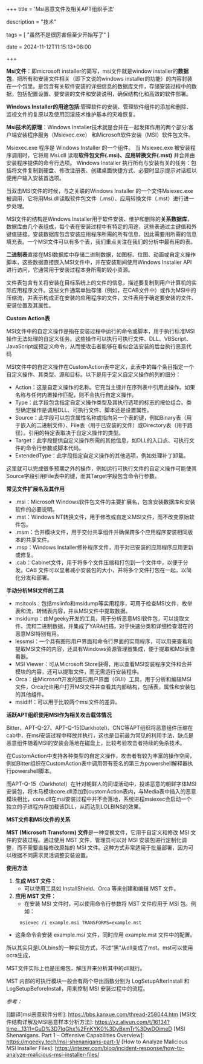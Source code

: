 +++
title = 'Msi恶意文件及相关APT组织手法'

description = "技术"

tags = [ "虽然不是很厉害但至少开始写了" ]

date = 2024-11-12T11:15:13+08:00

+++

**Msi文件**：即microsoft installer的简写，msi文件就是window installer的**数据包**，把所有和安装文件相关（即下文说的windows installer的功能）的内容封装在一个包里。是包含有关软件安装的详细信息的数据库文件，存储安装过程中的数据，包括配置设置、要安装的文件和安装说明，确保结构化和高效的软件部署。

**Windows Installer的用途包括**:管理软件的安装、管理软件组件的添加和删除、监视文件的复原以及使用回滚技术维护基本的灾难恢复。



**Msi技术的原理**：Windows Installer技术就是合并在一起发挥作用的两个部分:客户端安装程序服务（Msiexec.exe） 和Microsoft软件安装（MSI）软件包文件。

Msiexec.exe 程序是 Windows Installer 的一个组件。 当 Msiexec.exe 被安装程序调用时，它将用 Msi.dll 读取**软件包文件(.msi)、应用转换文件(.mst)** 并合并由安装程序提供的命令行选项。 Windows Installer 执行所有与安装有关的任务：包括将文件复制到硬盘、修改注册表、创建桌面快捷方式、必要时显示提示对话框以便用户输入安装首选项。

当双击MSI文件的时候，与之关联的Windows Installer 的一个文件Msiexec.exe 被调用，它将用Msi.dll读取软件包文件（.msi）、应用转换文件（.mst）进行进一步处理。



MSI文件的结构是Windows Installer用于软件安装、维护和删除的**关系数据库**，数据库由几个表组成，每个表在安装过程中有特定的用途，这些表通过主键值和外键值链接。安装数据库包含安装应用程序所需的所有信息，因此需要用所需的信息填充表。一个MSI文件可以有多个表，我们重点关注在我们的分析中最有用的表。

**二进制表**直接在MSI数据库中存储二进制数据，如图标、位图、动画或自定义操作脚本，这些数据直接嵌入MSI文件中，并在安装期间使用Windows Installer API进行访问，它通常用于安装过程本身所需的较小资源。

文件表包含有关将安装在目标系统上的文件的信息，描述要复制到用户计算机的实际应用程序文件。这些文件通常单独存储（例如，在CAB文件中）或作为MSI中的压缩流，并表示构成正在安装的应用程序的文件，文件表用于确定要安装的文件、安装位置及其属性。



**Custom Action表**

MSI文件中的自定义操作是指在安装过程中运行的命令或脚本，用于执行标准MSI操作无法处理的自定义任务。这些操作可以执行可执行文件、DLL、VBScript、JavaScript或预定义命令，从而使攻击者能够在看似合法安装的后台执行恶意代码

MSI文件中的自定义操作在CustomAction表中定义，此表中的每个条目指定一个自定义操作、其类型、源和目标。以下是用于定义自定义操作的列的细分：

- Action：这是自定义操作的名称。它充当主键并在序列表中引用此操作。如果名称与任何内置操作匹配，则不会执行自定义操作。
- Type：此字段包含指定自定义操作类型及其执行选项的标志的按位组合。类型确定操作是调用DLL、可执行文件、脚本还是设置属性。
- Source：此字段可以包含属性名称或指向另一个表的键，例如Binary表（用于嵌入的二进制文件）、File表（用于已安装的文件）或Directory表（用于路径）。引用的特定表取决于自定义操作的类型。
- Target：此字段提供自定义操作所需的其他信息，如DLL的入口点、可执行文件的命令行参数或脚本代码。
- ExtendedType：此字段指定自定义操作的其他选项，例如处理补丁卸载。

这里就可以完成很多预期之外的操作，例如运行可执行文件的自定义操作可能使其Source字段引用File表中的键，而其Target字段包含命令行参数。

**常见文件扩展名及其作用**

- .msi：Microsoft Windows软件包文件的主要扩展名，包含安装数据库和安装软件的必要说明。
- .mst：Windows NT转换文件，用于修改或自定义MSI文件，而不改变原始软件包。
- .msm：合并模块文件，用于交付共享组件并确保跨多个应用程序安装相同版本的共享文件。
- .msp：Windows Installer修补程序文件，用于对已安装的应用程序应用更新或修复。
- .cab：Cabinet文件，用于将多个文件压缩和打包到一个文件中，以便于分发。CAB 文件可以显著减小安装包的大小，并将多个文件打包在一起，以简化分发和部署。

**手动分析MSI文件的工具**

- msitools：包括msiinfo和msidump等实用程序，可用于检查MSI文件，枚举表和流，转储表内容，并从MSI文件中提取数据。
- msidump：由Mgeeky开发的工具，用于分析恶意MSI软件包，可以提取文件、流和二进制数据，并集成了YARA扫描，对于快速分类和详细检查潜在的恶意MSI特别有用。
- lessmsi：一个具有图形用户界面和命令行界面的实用程序，可以用来查看和提取MSI文件的内容，还具有Windows资源管理器集成，便于提取和MSI表查看器。
- MSI Viewer：可从Microsoft Store获得，用以查看MSI安装程序文件和合并模块的内容，还可以提取文件，而无需运行安装程序。
- Orca：由Microsoft开发的图形用户界面（GUI）工具，用于分析和编辑MSI文件，Orca允许用户打开MSI文件并查看其内部结构，包括表，属性和安装包的其他组件。
- msidiff：可以用于比较两个msi文件的差异。



**活跃APT组织使用MSI作为相关攻击载体情况**

Bitter、APT-Q-27、APT-Q-15(Darkhotel)、CNC等APT组织将恶意组件压缩在cab中，在msi安装过程中释放并执行，这也是目前最为常见的利用手法，缺点是恶意组件随着MSI的安装会落地在磁盘上，比较考验攻击者持续的免杀技术。



在CustomAction中支持各种类型的自定义操作，攻击者有较为丰富的操作空间，例如Bitter组织在CustomAction表中调用带有签名的第三方powershell解释器执行powershell脚本。



而APT-Q-15（Darkhotel）在针对朝鲜人的间谍活动中，投递恶意的朝鲜字体MSI安装包，将木马模块core.dll添加到customAction表内，与Media表中插入的恶意模块相比，core.dll在msi安装过程中并不会落地，系统进程msiexec会启动一个独立的子进程内存加载该DLL，从而达到LOLBINS的效果。



**MST文件和MSI文件的关系**

**MST (Microsoft Transform) 文件**是一种变换文件，它用于自定义和修改 MSI 文件的安装过程。通过使用 MST 文件，管理员可以对 MSI 安装包进行定制化调整，而不需要直接修改原始的 MSI 文件。这种方式非常适用于批量部署，因为可以根据不同需求灵活调整安装设置。

**使用方法**

1. **生成 MST 文件**：
   - 可以使用工具如 InstallShield、Orca 等来创建和编辑 MST 文件。
2. **应用 MST 文件**：
   - 在安装 MSI 文件时，可以使用命令行参数将 MST 文件应用于 MSI 包。例如：

```
     msiexec /i example.msi TRANSFORMS=example.mst
```

- 这条命令会安装 example.msi 文件，同时应用 example.mst 文件中的配置。

所以其实只是LOLbins的一种实现方式，不过“黑”从dll变成了mst。mst可以使用ocra生成，

MST文件实际上也是压缩包，解压开来分析其中的dll就行。

MST 内部的可执行模块一般会有两个导出函数分别为 LogSetupAfterInstall 和 LogSetupBeforeInstall，用来控制 MSI 安装过程中的流程。

*参考：*

[MSI文件滥用新趋势：新海莲花组织首度利用MST文件投递特马]: https://ti.qianxin.com/blog/articles/new%20-trend-in-msi-file-abuse-new-oceanlotus-group-first-to-use-mst-files-to-deliver-special-trojan-cn/
[[翻译\]msi恶意软件分析]: https://bbs.kanxue.com/thread-258044.htm
[MSI文件结构详解及MSI恶意样本分析方法]: https://xz.aliyun.com/t/16134?time__1311=GuD%3D7IqGhx%2FnKYK0%3DvBxmTr%3DwDOimeD
[MSI Shenanigans. Part 1 – Offensive Capabilities Overview]: https://mgeeky.tech/msi-shenanigans-part-1/
[How to Analyze Malicious MSI Installer Files]: https://intezer.com/blog/incident-response/how-to-analyze-malicious-msi-installer-files/


